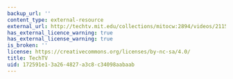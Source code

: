 ```yaml
---
backup_url: ''
content_type: external-resource
external_url: http://techtv.mit.edu/collections/mitocw:2894/videos/21153-episode-4-crystal-clear-chemlab-boot-camp
has_external_licence_warning: true
has_external_license_warning: true
is_broken: ''
license: https://creativecommons.org/licenses/by-nc-sa/4.0/
title: TechTV
uid: 172591e1-3a26-4827-a3c8-c34098aabaab
---
```

